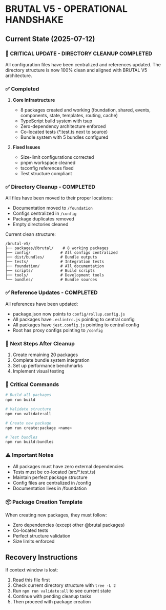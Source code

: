 # BRUTAL V5 - OPERATIONAL HANDSHAKE

## Current State (2025-07-12)

### 🎯 CRITICAL UPDATE - DIRECTORY CLEANUP COMPLETED

All configuration files have been centralized and references updated. The directory structure is now 100% clean and aligned with BRUTAL V5 architecture.

### ✅ Completed
1. **Core Infrastructure**
   - 8 packages created and working (foundation, shared, events, components, state, templates, routing, cache)
   - TypeScript build system with tsup
   - Zero-dependency architecture enforced
   - Co-located tests (*.test.ts next to source)
   - Bundle system with 5 bundles configured

2. **Fixed Issues**
   - Size-limit configurations corrected
   - pnpm workspace cleaned
   - tsconfig references fixed
   - Test structure compliant

### ✅ Directory Cleanup - COMPLETED

All files have been moved to their proper locations:
- Documentation moved to `/foundation`
- Configs centralized in `/config`
- Package duplicates removed
- Empty directories cleaned

Current clean structure:
```
/brutal-v5/
├── packages/@brutal/    # 8 working packages
├── config/             # All configs centralized
├── dist/bundles/       # Bundle outputs
├── tests/              # Integration tests
├── foundation/         # All documentation
├── scripts/            # Build scripts
├── tools/              # Development tools
└── bundles/            # Bundle sources
```

### ✅ Reference Updates - COMPLETED

All references have been updated:
- package.json now points to `config/rollup.config.js`
- All packages have `.eslintrc.js` pointing to central config
- All packages have `jest.config.js` pointing to central config
- Root has proxy configs pointing to `/config`

### 🎯 Next Steps After Cleanup
1. Create remaining 20 packages
2. Complete bundle system integration
3. Set up performance benchmarks
4. Implement visual testing

### 🔧 Critical Commands
```bash
# Build all packages
npm run build

# Validate structure
npm run validate:all

# Create new package
npm run create:package <name>

# Test bundles
npm run build:bundles
```

### ⚠️ Important Notes
- All packages must have zero external dependencies
- Tests must be co-located (src/*.test.ts)
- Maintain perfect package structure
- Config files are centralized in /config
- Documentation lives in /foundation

### 📦 Package Creation Template
When creating new packages, they must follow:
- Zero dependencies (except other @brutal packages)
- Co-located tests
- Perfect structure validation
- Size limits enforced

## Recovery Instructions
If context window is lost:
1. Read this file first
2. Check current directory structure with `tree -L 2`
3. Run `npm run validate:all` to see current state
4. Continue with pending cleanup tasks
5. Then proceed with package creation